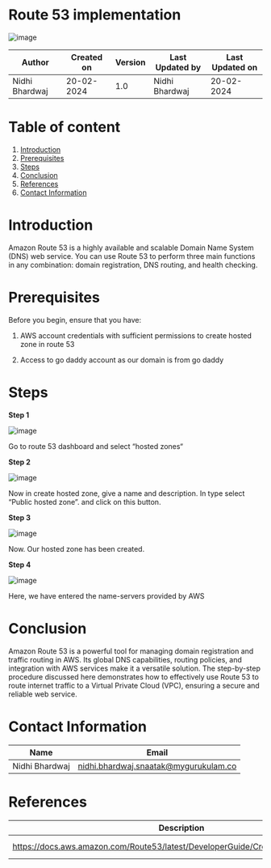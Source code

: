 # Route 53 implementation



![image](https://github.com/CodeOps-Hub/Documentation/assets/156644891/aaa2bb4c-2296-4620-a24f-aabd5d05432f)








| Author                                                           | Created on  | Version    | Last Updated by | Last Updated on |
| ---------------------------------------------------------------- | ----------- | ---------- | --------------- | --------------- |
| Nidhi Bhardwaj                                                    | 20-02-2024  | 1.0        | Nidhi Bhardwaj   | 20-02-2024      |




# Table of content 

1. [Introduction](#Introduction)
2. [Prerequisites](#Prerequisites)
3. [Steps](#Steps)
4. [Conclusion](#Conclusion) 
5. [References](#References)
6. [Contact Information](#Contact-Information)


# Introduction 

Amazon Route 53 is a highly available and scalable Domain Name System (DNS) web service. You can use Route 53 to perform three main functions in any combination: domain registration, DNS routing, and health checking.



# Prerequisites 

Before you begin, ensure that you have:

1. AWS account credentials with sufficient permissions to create hosted zone in route 53

2. Access to go daddy account as our domain is from go daddy




# Steps


**Step 1**





![image](https://github.com/CodeOps-Hub/Documentation/assets/156644891/c0cdb81f-7d3c-4217-9aa4-ffec7b8ca1a7)



Go to route 53 dashboard and select “hosted zones“




**Step 2**



![image](https://github.com/CodeOps-Hub/Documentation/assets/156644891/0d6b26a7-5b57-468d-810d-288a8765c745)



Now in create hosted zone, give a name and description. In type select “Public hosted zone”. and click on this button. 




**Step 3**




![image](https://github.com/CodeOps-Hub/Documentation/assets/156644891/5a191e74-7f7a-46fa-a3d0-730302f0d8f0)





Now. Our hosted zone has been created. 


**Step 4**




![image](https://github.com/CodeOps-Hub/Documentation/assets/156644891/8fdc6111-99f4-4bc5-8f22-d3002dd549c2)




Here, we have entered the name-servers provided by AWS




# Conclusion


Amazon Route 53 is a powerful tool for managing domain registration and traffic routing in AWS. Its global DNS capabilities, routing policies, and integration with AWS services make it a versatile solution. The step-by-step procedure discussed here demonstrates how to effectively use Route 53 to route internet traffic to a Virtual Private Cloud (VPC), ensuring a secure and reliable web service.




# Contact Information

|     Name         | Email  |
| -----------------| ------------------------------------ |
| Nidhi Bhardwaj    | nidhi.bhardwaj.snaatak@mygurukulam.co |



# References 


| Description                  | References  |
| ------------------------ | ---------------------------------------------|
|https://docs.aws.amazon.com/Route53/latest/DeveloperGuide/CreatingHostedZone.html|officaial documentation |






